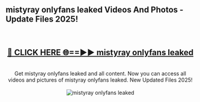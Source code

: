 <h2>mistyray onlyfans leaked Videos And Photos - Update Files 2025!</h2>
<br>
<div align="center">
<h2><a href="https://top-ai-tools.click/QrbHav" rel="nofollow">🔴 CLICK HERE 🌐==►► mistyray onlyfans leaked</a></h2>
<br>
Get mistyray onlyfans leaked and all content. Now you can access all videos and pictures of mistyray onlyfans leaked. New Updated Files 2025!
<br>
<br>
<a href="https://top-ai-tools.click/QrbHav" rel="nofollow" data-target="animated-image.originalLink"><img src="https://i.ibb.co.com/WyWwxjT/player-gif2.gif" alt="mistyray onlyfans leaked" style="max-width: 100%; display: inline-block;" data-target="animated-image.originalImage"></a>
</div>
<br>